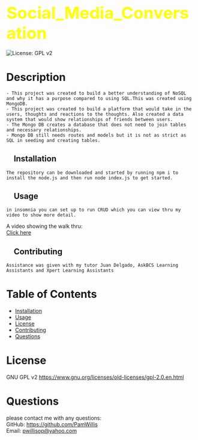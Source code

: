 
## <span style="color: Yellow; font-size: 2.75rem;">Social_Media_Conversation</span>  
![License: GPL v2](https://img.shields.io/badge/License-GPL_v2-blue.svg)

# Description
    - This project was created to build a better understanding of NoSQL and why it has a purpose compared to using SQL.This was created using MongoDB.
    - This project was created to build a platform that would take in the users, thoughts and reactions to the thoughts. Also created a data system that would show relationships of friends between users.
    - The Mongo DB creates a database that does not need to join tables and necessary relationships.
    - Mongo DB still needs routes and models but it is not as strict as SQL in seeding and creating tables.  

## &nbsp;&nbsp;&nbsp;  Installation  
    The repository can be downloaded and started by running npm i to install the node.js and then run node index.js to get started. 

## &nbsp;&nbsp;&nbsp;  Usage  
    in insomnia you can set up to run CRUD which you can view thru my video to show more detail.  
 
 A video showing the walk thru:  
[Click here](https://drive.google.com/file/d/1rjGauBT3XtGK_fem6jHssLyJoJECX__z/view?usp=sharing)  

## &nbsp;&nbsp;&nbsp;  Contributing  
    Assistance was given with my tutor Juan Delgado, AskBCS Learning Assistants and Xpert Learning Assistants


    

# Table of Contents
- [Installation](#installation)
- [Usage](#usage)
- [License](#license)
- [Contributing](#contributing)
- [Questions](#questions)

# License
GNU GPL v2  https://www.gnu.org/licenses/old-licenses/gpl-2.0.en.html

# Questions
please contact me with any questions:  
GitHub: https://github.com/PamWillis  
Email: pwillisop@yahoo.com
